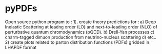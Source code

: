 # pyPDFs
Open source python program to : 
     1). create theory predictions for : 
          a) Deep Inelastic Scattering at leadng order (LO) and next-to-leading order (NLO) of perturbative quantum chromodynamics (pQCD).
          b) Drell-Yan processes
          c) charm-tagged dimuon production from neutrino-nucleus scattering
          d) etc..
     2) create plots related to parton distribution functions (PDFs) gridded in LHAPDF format
